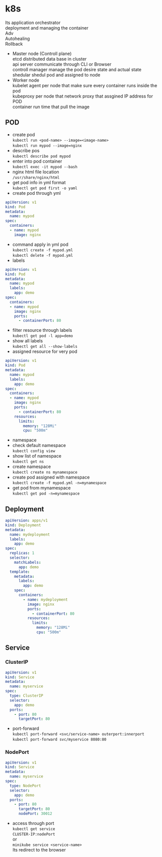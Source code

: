 # k8s

Its application orchestrator\
deployment and managing the container\
Adv\
Autohealing\
Rollback
+ Master node (Controll plane)\
 etcd distributed data base in cluster\
 api server communicate through CLI or Browser\
 controll manager manage the pod desire state and actual state\
 shedular shedul pod and assigned to node
+ Worker node\
  kubelet agent per node that make sure every container runs inside the pod\
  kubeproxy per node that network proxy that assgined IP address for POD\
  container run time that pull the image
 
## POD
+ create pod\
`kubectl run <pod-name> --image=<image-name>`\
`kubectl run mypod --image=nginx`
+ describe pos\
`kubectl describe pod mypod`
+ enter into pod container\
`kubectl exec -it mypod --bash`
+ nginx html file location\
`/usr/share/nginx/html`
+ get pod info in yml format\
`kubectl get pod first -o yaml`
+ create pod through yml
```yml
apiVersion: v1
kind: Pod
metadata:
  name: mypod
spec:
  containers:
  - name: mypod
    image: nginx
```          
+ command apply in yml pod\
`kubectl create -f mypod.yml`\
`kubectl delete -f mypod.yml`
+ labels 
```yml
apiVersion: v1
kind: Pod
metadata:
  name: mypod
  labels:
    app: demo
spec:
  containers:
  - name: mypod
    image: nginx
    ports:
      - containerPort: 80
```
+ filter resource through labels\
`kubectl get pod -l app=demo`
+ show all labels\
`kubectl get all --show-labels`
+ assigned resource for very pod
```yml
apiVersion: v1
kind: Pod
metadata:
  name: mypod
  labels:
    app: demo
spec:
  containers:
  - name: mypod
    image: nginx
    ports:
      - containerPort: 80
    resources:
      limits:  
        memory: "128Mi"
        cpu: "500m" 
```
+ namespace
+ check default namespace\
`kubectl config view`
+ show list of namespace\
`kubectl get ns`
+ create namespace\
`kubectl create ns mynamespace`
+ create pod assigned with namespace\
`kubectl create -f mypod.yml -n=mynamespace`
+ get pod from mynamespace\
`kubectl get pod -n=mynamespace`

## Deployment
```yml
apiVersion: apps/v1
kind: Deployment
metadata:
  name: mydeployment
  labels:
    app: demo
spec:
  replicas: 1
  selector:
    matchLabels:
      app: demo
  template:
    metadata:
      labels:
        app: demo
    spec:
      containers:
        - name: mydeployment
          image: nginx
          ports:
            - containerPort: 80
          resources:
            limits:
              memory: "128Mi"
              cpu: "500m"
```
## Service
### ClusterIP
```yml
apiVersion: v1
kind: Service
metadata:
  name: myservice
spec:
  type: ClusterIP
  selector:
    app: demo
  ports:
    - port: 80
      targetPort: 80 
```
+ port-forward\
`kubectl port-forward <svc/service-name> outerport:innerport`\
`kubectl port-forward svc/myservice 8080:80`
### NodePort
```yml
apiVersion: v1
kind: Service
metadata:
  name: myservice
spec:
  type: NodePort
  selector:
    app: demo
  ports:
    - port: 80
      targetPort: 80
      nodePort: 30012  
```
+ access through port\
`kubectl get service`\
`CLUSTER-IP:nodePort`\
or\
`minikube service <service-name>`\
Its redirect to the browser

